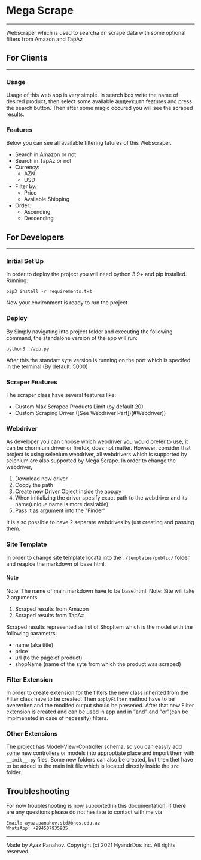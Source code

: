 # Mega Scrape
------

Webscraper which is used to searcha dn scrape data with some optional filters from Amazon and TapAz

## For Clients
------

### Usage
Usage of this web app is very simple. In search box write the name of desired product, then select some available ашдеукштп features and press the search button. Then after some magic occured you will see the scraped results.

### Features
Below you can see all available filtering fatures of this Webscraper.

- Search in Amazon or not
- Search in TapAz or not
- Currency:
  - AZN
  - USD
- Filter by:
  - Price
  - Available Shipping
- Order:
  - Ascending
  - Descending



## For Developers
------

### Initial Set Up
In order to deploy the project you will need python 3.9+ and pip installed. Running:
```
pip3 install -r requirements.txt
```
Now your environment is ready to run the project

### Deploy
By Simply navigating into project folder and executing the following command, the standalone version of the app will run:
```
python3 ./app.py
```
After this the standart syte version is running on the port which is specifed in the terminal (By default: 5000)

### Scraper Features
The scraper class have several features like:
- Custom Max Scraped Products Limit (by default 20)
- Custom Scraping Driver ([See Webdriver Part])(#Webdriver))

### Webdriver
As developer you can choose which webdriver you would prefer to use, it can be chormium driver or firefox, does not matter. However, consider that project is using selenium webdriver, all webdrivers which is supported by selenium are also supported by Mega Scrape.
In order to change the webdriver,
1. Download new driver
2. Coopy the path
3. Create new Driver Object inside the app.py
4. When initializing the driver spesify exact path to the webdriver and its name(unique name is more desirable)
5. Pass it as argument into the "Finder"

It is also possible to have 2 separate webdrives by just creating and passing them.

### Site Template
In order to change site template locata into the `./templates/public/` folder and reaplce the markdown of base.html.

#### Note
Note: The name of main markdown have to be base.html.
Note: Site will take 2 arguments
1. Scraped results from Amazon
2. Scraped results from TapAz

Scraped results represented as list of ShopItem which is the model with the following parametrs:
- name (aka title)
- price
- url (to the page of product)
- shopName (name of the syte from which the product was scraped)

### Filter Extension
In order to create extension for the filters the new class inherited from the Filter class have to be created. Then `applyFilter` method have to be overwriten and the modifed output should be presened.
After that new Filter extension is created and can be used in app and in "and" and "or"(can be implmeneted in case of necessity) filters.

### Other Extensions
The project has Model-View-Controller schema, so you can easyly add some new controllers or models into approptiate place and import them with `__init__.py` files. Some new folders can also be created, but then thet have to be added to the main init file which is located directly inside the `src` folder.

## Troubleshooting

For now troubleshooting is now supported in this documentation. If there are any questions please do not hesitate to contact with me via
```
Email: ayaz.panahov.std@bhos.edu.az
WhatsApp: +994507935935
```
--------------------------------------------------------------------
Made by Ayaz Panahov.
Copyright (c) 2021 HyandrDos Inc. All rights reserved.
